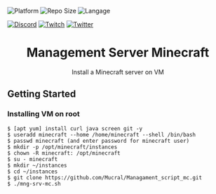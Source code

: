 ![Platform](https://img.shields.io/conda/pn/conda-forge/bash?color=green&style=plastic&logo=linux)
![Repo Size](https://img.shields.io/github/repo-size/Mucral/Managament_script_mc?color=yellow&logo=github&style=plastic)
![Langage](https://img.shields.io/github/languages/top/mucral/Managament_script_mc?style=plastic)

[![Discord](https://img.shields.io/discord/252008610043789312?logo=discord&label=discord&color=7289da&style=plastic)](https://discordapp.com/channels/252008610043789312)
[![Twitch](https://img.shields.io/twitch/status/mucral_tv?logo=twitch&color=9147ff&style=plastic)](https://www.twitch.tv/mucral_tv)
[![Twitter](https://img.shields.io/twitter/follow/mucral?color=1da1f2&label=twitter&logo=twitter&style=plastic)](https://twitter.com/Mucral)
<h1 align="center">Management Server Minecraft</h1>
<p align="center">Install a Minecraft server on VM</p>

## Getting Started

### Installing VM on root
```
$ [apt yum] install curl java screen git -y
$ useradd minecraft --home /home/minecraft --shell /bin/bash
$ passwd minecraft (and enter password for minecraft user)
$ mkdir -p /opt/minecraft/instances
$ chown -R minecraft: /opt/minecraft
$ su - minecraft
$ mkdir ~/instances
$ cd ~/instances
$ git clone https://github.com/Mucral/Managament_script_mc.git
$ ./mng-srv-mc.sh
```
<!---
#### Running Locally Via [Github](https://github.com/YourUser/YourProject) (no install)
You can run this project locally by following these steps:
1. Clone/download the [repo](https://github.com/YourUser/YourProject)
2. Open terminal and cd into the project
3. Execute ```command_execution```

## Using the Application
1. Do this
    - Precision
2. And this
3. And also this

*Easy !*

### Configurations
Lorem ipsum dolor sit amet, consectetur adipiscing elit, sed do eiusmod tempor incididunt ut labore et dolore magna aliqua. Ut enim ad minim veniam, quis nostrud exercitation ullamco laboris nisi ut aliquip ex ea commodo consequat. Duis aute irure dolor in reprehenderit in voluptate velit esse cillum dolore eu fugiat nulla pariatur. Excepteur sint occaecat cupidatat non proident, sunt in culpa qui officia deserunt mollit anim id est laborum.

## Video
If you need something visual to help you get started, [I made a video for the original release of this project](https://youtu.be/YourVideo); some things may be different but the same concepts still apply.

## Issues Using the Tool
Lorem ipsum dolor sit amet, consectetur adipiscing elit, sed do eiusmod tempor incididunt ut labore et dolore magna aliqua. Ut enim ad minim veniam, quis nostrud exercitation ullamco laboris nisi ut aliquip ex ea commodo consequat. Duis aute irure dolor in reprehenderit in voluptate velit esse cillum dolore eu fugiat nulla pariatur. Excepteur sint occaecat cupidatat non proident, sunt in culpa qui officia deserunt mollit anim id est laborum.
-->

